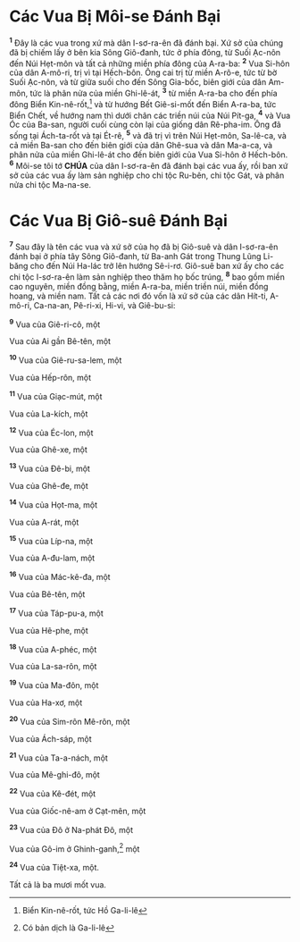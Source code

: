 # Các Vua Bị Môi-se Đánh Bại

<sup><b>1</b></sup> Đây là các vua trong xứ mà dân I-sơ-ra-ên đã đánh bại. Xứ sở của chúng đã bị chiếm lấy ở bên kia Sông Giô-đanh, tức ở phía đông, từ Suối Ạc-nôn đến Núi Hẹt-môn và tất cả những miền phía đông của A-ra-ba: <sup><b>2</b></sup> Vua Si-hôn của dân A-mô-ri, trị vì tại Hếch-bôn. Ông cai trị từ miền A-rô-e, tức từ bờ Suối Ạc-nôn, và từ giữa suối cho đến Sông Gia-bốc, biên giới của dân Am-môn, tức là phân nửa của miền Ghi-lê-át, <sup><b>3</b></sup> từ miền A-ra-ba cho đến phía đông Biển Kin-nê-rốt,[^1-871dc036-3612-496c-890d-e4d5bcc62f66] và từ hướng Bết Giê-si-mốt đến Biển A-ra-ba, tức Biển Chết, về hướng nam thì dưới chân các triền núi của Núi Pít-ga, <sup><b>4</b></sup> và Vua Óc của Ba-san, người cuối cùng còn lại của giống dân Rê-pha-im. Ông đã sống tại Ách-ta-rốt và tại Ét-rê, <sup><b>5</b></sup> và đã trị vì trên Núi Hẹt-môn, Sa-lê-ca, và cả miền Ba-san cho đến biên giới của dân Ghê-sua và dân Ma-a-ca, và phân nửa của miền Ghi-lê-át cho đến biên giới của Vua Si-hôn ở Hếch-bôn. <sup><b>6</b></sup> Môi-se tôi tớ **CHÚA** của dân I-sơ-ra-ên đã đánh bại các vua ấy, rồi ban xứ sở của các vua ấy làm sản nghiệp cho chi tộc Ru-bên, chi tộc Gát, và phân nửa chi tộc Ma-na-se.

# Các Vua Bị Giô-suê Đánh Bại

<sup><b>7</b></sup> Sau đây là tên các vua và xứ sở của họ đã bị Giô-suê và dân I-sơ-ra-ên đánh bại ở phía tây Sông Giô-đanh, từ Ba-anh Gát trong Thung Lũng Li-băng cho đến Núi Ha-lác trở lên hướng Sê-i-rơ. Giô-suê ban xứ ấy cho các chi tộc I-sơ-ra-ên làm sản nghiệp theo thăm họ bốc trúng, <sup><b>8</b></sup> bao gồm miền cao nguyên, miền đồng bằng, miền A-ra-ba, miền triền núi, miền đồng hoang, và miền nam. Tất cả các nơi đó vốn là xứ sở của các dân Hít-ti, A-mô-ri, Ca-na-an, Pê-ri-xi, Hi-vi, và Giê-bu-si:

<sup><b>9</b></sup> Vua của Giê-ri-cô, một

Vua của Ai gần Bê-tên, một

<sup><b>10</b></sup> Vua của Giê-ru-sa-lem, một

Vua của Hếp-rôn, một

<sup><b>11</b></sup> Vua của Giạc-mút, một

Vua của La-kích, một

<sup><b>12</b></sup> Vua của Éc-lon, một

Vua của Ghê-xe, một

<sup><b>13</b></sup> Vua của Đê-bi, một

Vua của Ghê-đe, một

<sup><b>14</b></sup> Vua của Họt-ma, một

Vua của A-rát, một

<sup><b>15</b></sup> Vua của Líp-na, một

Vua của A-đu-lam, một

<sup><b>16</b></sup> Vua của Mác-kê-đa, một

Vua của Bê-tên, một

<sup><b>17</b></sup> Vua của Táp-pu-a, một

Vua của Hê-phe, một

<sup><b>18</b></sup> Vua của A-phéc, một

Vua của La-sa-rôn, một

<sup><b>19</b></sup> Vua của Ma-đôn, một

Vua của Ha-xơ, một

<sup><b>20</b></sup> Vua của Sim-rôn Mê-rôn, một

Vua của Ách-sáp, một

<sup><b>21</b></sup> Vua của Ta-a-nách, một

Vua của Mê-ghi-đô, một

<sup><b>22</b></sup> Vua của Kê-đét, một

Vua của Giốc-nê-am ở Cạt-mên, một

<sup><b>23</b></sup> Vua của Đô ở Na-phát Đô, một

Vua của Gô-im ở Ghinh-ganh,[^2-871dc036-3612-496c-890d-e4d5bcc62f66] một

<sup><b>24</b></sup> Vua của Tiệt-xa, một.

Tất cả là ba mươi mốt vua.

[^1-871dc036-3612-496c-890d-e4d5bcc62f66]: Biển Kin-nê-rốt, tức Hồ Ga-li-lê

[^2-871dc036-3612-496c-890d-e4d5bcc62f66]: Có bản dịch là Ga-li-lê
